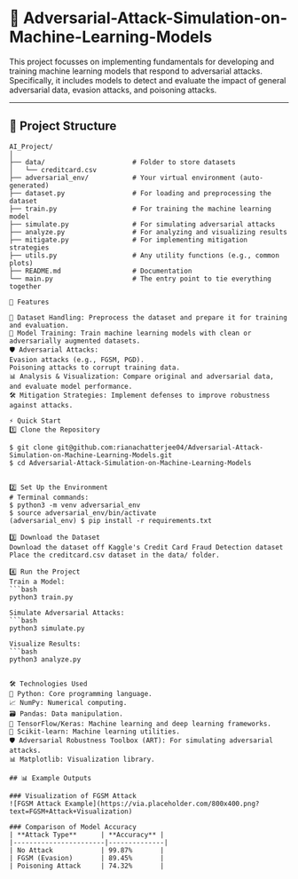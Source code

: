 # 🎯 Adversarial-Attack-Simulation-on-Machine-Learning-Models
This project focusses on implementing fundamentals for developing and training machine learning models that respond to adversarial attacks. Specifically, it includes models to detect and evaluate the impact of general adversarial data, evasion attacks, and poisoning attacks.


---

## 📂 Project Structure

```plaintext
AI_Project/
│
├── data/                      # Folder to store datasets
│   └── creditcard.csv
├── adversarial_env/           # Your virtual environment (auto-generated)
├── dataset.py                 # For loading and preprocessing the dataset
├── train.py                   # For training the machine learning model
├── simulate.py                # For simulating adversarial attacks
├── analyze.py                 # For analyzing and visualizing results
├── mitigate.py                # For implementing mitigation strategies
├── utils.py                   # Any utility functions (e.g., common plots)
├── README.md                  # Documentation
└── main.py                    # The entry point to tie everything together

🚀 Features

🧩 Dataset Handling: Preprocess the dataset and prepare it for training and evaluation.
🤖 Model Training: Train machine learning models with clean or adversarially augmented datasets.
🛡️ Adversarial Attacks:
Evasion attacks (e.g., FGSM, PGD).
Poisoning attacks to corrupt training data.
📊 Analysis & Visualization: Compare original and adversarial data, and evaluate model performance.
🛠️ Mitigation Strategies: Implement defenses to improve robustness against attacks.

⚡ Quick Start
1️⃣ Clone the Repository

$ git clone git@github.com:rianachatterjee04/Adversarial-Attack-Simulation-on-Machine-Learning-Models.git
$ cd Adversarial-Attack-Simulation-on-Machine-Learning-Models


2️⃣ Set Up the Environment
# Terminal commands:
$ python3 -m venv adversarial_env
$ source adversarial_env/bin/activate
(adversarial_env) $ pip install -r requirements.txt

3️⃣ Download the Dataset
Download the dataset off Kaggle's Credit Card Fraud Detection dataset 
Place the creditcard.csv dataset in the data/ folder.

4️⃣ Run the Project
Train a Model:
```bash
python3 train.py

Simulate Adversarial Attacks:
```bash
python3 simulate.py

Visualize Results:
```bash
python3 analyze.py


🛠️ Technologies Used
🐍 Python: Core programming language.
📈 NumPy: Numerical computing.
🗃️ Pandas: Data manipulation.
🧠 TensorFlow/Keras: Machine learning and deep learning frameworks.
🔬 Scikit-learn: Machine learning utilities.
🛡️ Adversarial Robustness Toolbox (ART): For simulating adversarial attacks.
📊 Matplotlib: Visualization library.

## 📊 Example Outputs

### Visualization of FGSM Attack
![FGSM Attack Example](https://via.placeholder.com/800x400.png?text=FGSM+Attack+Visualization)

### Comparison of Model Accuracy
| **Attack Type**      | **Accuracy** |
|-----------------------|--------------|
| No Attack            | 99.87%       |
| FGSM (Evasion)       | 89.45%       |
| Poisoning Attack     | 74.32%       |




